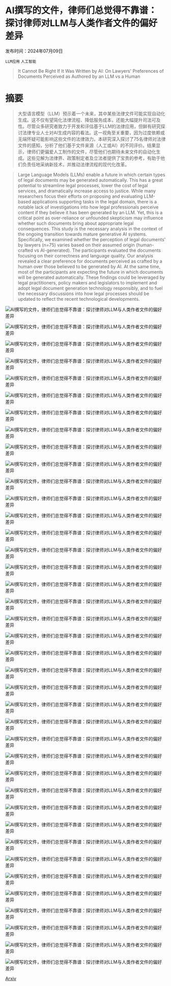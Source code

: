 # AI撰写的文件，律师们总觉得不靠谱：探讨律师对LLM与人类作者文件的偏好差异

发布时间：2024年07月09日

`LLM应用` `人工智能`

> It Cannot Be Right If It Was Written by AI: On Lawyers' Preferences of Documents Perceived as Authored by an LLM vs a Human

# 摘要

> 大型语言模型（LLM）预示着一个未来，其中某些法律文件可能实现自动化生成。这不仅有望简化法律流程、降低服务成本，还能大幅提升司法可及性。尽管众多研究者致力于开发和评估基于LLM的法律应用，但鲜有研究探讨法律专业人士对AI生成内容的看法。这一视角至关重要，因为过度依赖或无端怀疑可能影响这些文件的法律效力。本研究深入探讨了75名律师对法律文件的感知，分析了他们基于文件来源（人工或AI）的不同评价。结果显示，律师们更偏爱人工制作的文件，尽管他们也期待未来文件的自动化生成。这些见解为法律界、政策制定者及立法者提供了宝贵的参考，有助于他们负责任地采纳新技术，并推动法律流程的现代化改革。

> Large Language Models (LLMs) enable a future in which certain types of legal documents may be generated automatically. This has a great potential to streamline legal processes, lower the cost of legal services, and dramatically increase access to justice. While many researchers focus their efforts on proposing and evaluating LLM-based applications supporting tasks in the legal domain, there is a notable lack of investigations into how legal professionals perceive content if they believe it has been generated by an LLM. Yet, this is a critical point as over-reliance or unfounded skepticism may influence whether such documents bring about appropriate legal consequences. This study is the necessary analysis in the context of the ongoing transition towards mature generative AI systems. Specifically, we examined whether the perception of legal documents' by lawyers (n=75) varies based on their assumed origin (human-crafted vs AI-generated). The participants evaluated the documents focusing on their correctness and language quality. Our analysis revealed a clear preference for documents perceived as crafted by a human over those believed to be generated by AI. At the same time, most of the participants are expecting the future in which documents will be generated automatically. These findings could be leveraged by legal practitioners, policy makers and legislators to implement and adopt legal document generation technology responsibly, and to fuel the necessary discussions into how legal processes should be updated to reflect the recent technological developments.

![AI撰写的文件，律师们总觉得不靠谱：探讨律师对LLM与人类作者文件的偏好差异](../../../paper_images/2407.06798/x1.png)

![AI撰写的文件，律师们总觉得不靠谱：探讨律师对LLM与人类作者文件的偏好差异](../../../paper_images/2407.06798/x2.png)

![AI撰写的文件，律师们总觉得不靠谱：探讨律师对LLM与人类作者文件的偏好差异](../../../paper_images/2407.06798/x3.png)

![AI撰写的文件，律师们总觉得不靠谱：探讨律师对LLM与人类作者文件的偏好差异](../../../paper_images/2407.06798/x4.png)

![AI撰写的文件，律师们总觉得不靠谱：探讨律师对LLM与人类作者文件的偏好差异](../../../paper_images/2407.06798/corr-doc-dist.png)

![AI撰写的文件，律师们总觉得不靠谱：探讨律师对LLM与人类作者文件的偏好差异](../../../paper_images/2407.06798/lang-doc-dist.png)

![AI撰写的文件，律师们总觉得不靠谱：探讨律师对LLM与人类作者文件的偏好差异](../../../paper_images/2407.06798/corr-doc-prefs.png)

![AI撰写的文件，律师们总觉得不靠谱：探讨律师对LLM与人类作者文件的偏好差异](../../../paper_images/2407.06798/lang-doc-prefs.png)

![AI撰写的文件，律师们总觉得不靠谱：探讨律师对LLM与人类作者文件的偏好差异](../../../paper_images/2407.06798/corr-overall-violin.png)

![AI撰写的文件，律师们总觉得不靠谱：探讨律师对LLM与人类作者文件的偏好差异](../../../paper_images/2407.06798/corr-overall-dist.png)

![AI撰写的文件，律师们总觉得不靠谱：探讨律师对LLM与人类作者文件的偏好差异](../../../paper_images/2407.06798/corr-overall-prefs.png)

![AI撰写的文件，律师们总觉得不靠谱：探讨律师对LLM与人类作者文件的偏好差异](../../../paper_images/2407.06798/corr-verbose-dist.png)

![AI撰写的文件，律师们总觉得不靠谱：探讨律师对LLM与人类作者文件的偏好差异](../../../paper_images/2407.06798/corr-brief-dist.png)

![AI撰写的文件，律师们总觉得不靠谱：探讨律师对LLM与人类作者文件的偏好差异](../../../paper_images/2407.06798/corr-verbose-prefs.png)

![AI撰写的文件，律师们总觉得不靠谱：探讨律师对LLM与人类作者文件的偏好差异](../../../paper_images/2407.06798/corr-brief-prefs.png)

![AI撰写的文件，律师们总觉得不靠谱：探讨律师对LLM与人类作者文件的偏好差异](../../../paper_images/2407.06798/corr-student-dist.png)

![AI撰写的文件，律师们总觉得不靠谱：探讨律师对LLM与人类作者文件的偏好差异](../../../paper_images/2407.06798/corr-lawyer-dist.png)

![AI撰写的文件，律师们总觉得不靠谱：探讨律师对LLM与人类作者文件的偏好差异](../../../paper_images/2407.06798/corr-student-prefs.png)

![AI撰写的文件，律师们总觉得不靠谱：探讨律师对LLM与人类作者文件的偏好差异](../../../paper_images/2407.06798/corr-lawyer-prefs.png)

![AI撰写的文件，律师们总觉得不靠谱：探讨律师对LLM与人类作者文件的偏好差异](../../../paper_images/2407.06798/ta-corr-positive-vb.png)

![AI撰写的文件，律师们总觉得不靠谱：探讨律师对LLM与人类作者文件的偏好差异](../../../paper_images/2407.06798/ta-corr-negative-vb.png)

![AI撰写的文件，律师们总觉得不靠谱：探讨律师对LLM与人类作者文件的偏好差异](../../../paper_images/2407.06798/ta-corr-positive-bf.png)

![AI撰写的文件，律师们总觉得不靠谱：探讨律师对LLM与人类作者文件的偏好差异](../../../paper_images/2407.06798/ta-corr-negative-bf.png)

![AI撰写的文件，律师们总觉得不靠谱：探讨律师对LLM与人类作者文件的偏好差异](../../../paper_images/2407.06798/lang-overall-violin.png)

![AI撰写的文件，律师们总觉得不靠谱：探讨律师对LLM与人类作者文件的偏好差异](../../../paper_images/2407.06798/lang-overall-dist.png)

![AI撰写的文件，律师们总觉得不靠谱：探讨律师对LLM与人类作者文件的偏好差异](../../../paper_images/2407.06798/lang-overall-prefs.png)

![AI撰写的文件，律师们总觉得不靠谱：探讨律师对LLM与人类作者文件的偏好差异](../../../paper_images/2407.06798/lang-verbose-dist.png)

![AI撰写的文件，律师们总觉得不靠谱：探讨律师对LLM与人类作者文件的偏好差异](../../../paper_images/2407.06798/lang-brief-dist.png)

![AI撰写的文件，律师们总觉得不靠谱：探讨律师对LLM与人类作者文件的偏好差异](../../../paper_images/2407.06798/lang-verbose-prefs.png)

![AI撰写的文件，律师们总觉得不靠谱：探讨律师对LLM与人类作者文件的偏好差异](../../../paper_images/2407.06798/lang-brief-prefs.png)

![AI撰写的文件，律师们总觉得不靠谱：探讨律师对LLM与人类作者文件的偏好差异](../../../paper_images/2407.06798/lang-student-dist.png)

![AI撰写的文件，律师们总觉得不靠谱：探讨律师对LLM与人类作者文件的偏好差异](../../../paper_images/2407.06798/lang-lawyer-dist.png)

![AI撰写的文件，律师们总觉得不靠谱：探讨律师对LLM与人类作者文件的偏好差异](../../../paper_images/2407.06798/lang-student-prefs.png)

![AI撰写的文件，律师们总觉得不靠谱：探讨律师对LLM与人类作者文件的偏好差异](../../../paper_images/2407.06798/lang-lawyer-prefs.png)

![AI撰写的文件，律师们总觉得不靠谱：探讨律师对LLM与人类作者文件的偏好差异](../../../paper_images/2407.06798/ta-lang-positive-vb.png)

![AI撰写的文件，律师们总觉得不靠谱：探讨律师对LLM与人类作者文件的偏好差异](../../../paper_images/2407.06798/ta-lang-negative-vb.png)

![AI撰写的文件，律师们总觉得不靠谱：探讨律师对LLM与人类作者文件的偏好差异](../../../paper_images/2407.06798/ta-lang-positive-bf.png)

![AI撰写的文件，律师们总觉得不靠谱：探讨律师对LLM与人类作者文件的偏好差异](../../../paper_images/2407.06798/ta-lang-negative-bf.png)

![AI撰写的文件，律师们总觉得不靠谱：探讨律师对LLM与人类作者文件的偏好差异](../../../paper_images/2407.06798/future_automation.png)

[Arxiv](https://arxiv.org/abs/2407.06798)